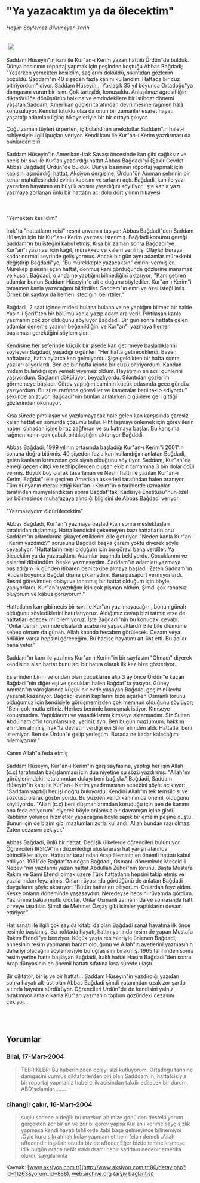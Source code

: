 # "Ya yazacaktım ya da ölecektim"

*Haşim Söylemez Bilinmeyen-tarih*

<div>
 <font>
  <img border="0" height="1" src="/web/20050125234039im_/http://www.aksiyon.com.tr/images/blank.gif"/>
 </font>
 <font class="content">
  <p>
   <img border="0" hspace="5" src="http://web.archive.org/web/20050125234039im_/http://www.aksiyon.com.tr/resim/484/58.jpg" vspace="5"/>
  </p>
 </font>
 <font class="content">
  Saddam Hüseyin"in kanı ile Kur"an-ı Kerim yazan hattatı Ürdün"de bulduk. Dünya basınının röportaj yapmak için peşinden koştuğu Abbas Bağdadi; "Yazarken yemekten kesildim, saçlarım döküldü, sıkıntıdan gözlerim bozuldu. Saddam"ın 40 şişeden fazla kanını kullandım. Haftada bir cüz bitiriyordum" diyor. Saddam Hüseyin... Yaklaşık 35 yıl boyunca Ortadoğu"ya damgasını vuran bir isim. Çok tartışıldı, konuşuldu. Anlaşılmaz agresifliğini diktatörlüğe dönüştürüp halkına ve emrindekilere bir istibdat dönemi yaşatan Saddam, Amerikan güçleri tarafından devrilmesine rağmen hâlâ konuşuluyor. Kendisi tutuklu olsa da onun bir zamanlar esaret hayatı yaşattığı adamları ilginç hikayeleriyle bir bir ortaya çıkıyor.
 </font>
 <br/>
 <p>
  <font class="content">
   Çoğu zaman tüyleri ürperten, iç bulandıran anekdotlar Saddam"ın halet-i ruhiyesiyle ilgili ipuçları veriyor. Kendi kanı ile Kur"an-ı Kerim yazdırması da bunlardan biri.
   <br>
    <br>
     Saddam Hüseyin"in Amerikan-Irak Savaşı öncesinde kan gibi sağlıksız ve necis bir sıvı ile Kur"an yazdırdığı hattat Abbas Bağdadi"yi (Şakir Cevdet Abbas Bağdadi) Ürdün"de bulduk. Dünya basınının röportaj yapmak için kapısını aşındırdığı hattat, Aksiyon dergisine, Ürdün"ün Amman şehrinin bir kenar mahallesindeki evinin kapısını ve sırlarını açtı. Bağdadi, kan ile yazı yazarken hayatının en büyük acısını yaşadığını söylüyor. İşte kanla yazı yazmaya zorlanan ünlü bir hattatın acı dolu dört yılının hikayesi.
     <br>
      <br>
       <br/>
       <br/>
       "Yemekten kesildim"
       <br/>
       <br/>
       Irak"ta "hattatların reisi" resmi unvanını taşıyan Abbas Bağdadi"den Saddam Hüseyin için bir Kur"an-ı Kerim yazması istenmiş. Bağdadi konumu gereği Saddam"ın bu isteğini kabul etmiş. Kısa bir zaman sonra Bağdadi"ye Kur"an"ı yazması için kağıt, mürekkep ve kalem verilmiş. Olaylar buraya kadar normal seyrinde gelişiyormuş. Ancak bir gün aynı adamlar mürekkebi değiştirip Bağdadi"ye, "Bu mürekkeple yazacaksın" emrini vermişler. Mürekep şişesini açan hattat, donmuş kanı gördüğünde gözlerine inanamaz ve kusar. Bağdadi, o anda ne yaptığını bilmediğini aktarıyor; "Kanı getiren adamlar bunun Saddam Hüseyin"e ait olduğunu söylediler. Kur"an-ı Kerim"i tamamen kanla yazacağımı bildirdiler. Saddam"ın emri ve özel isteği imiş. Örnek bir sayfayı da hemen istediğini belirttiler."
       <br/>
       <br/>
       Bağdadi, 2 saat içinde midesi bulana bulana ve ne yaptığını bilmez bir halde Yasin-i Şerif"ten bir bölümü kanla yazıp adamlara verir. Pıhtılaşan kanla yazmanın çok zor olduğunu söylüyor Bağdadi. Bir gün sonra hattata gelen adamlar deneme yazının beğenildiğini ve Kur"an"ı yazmaya hemen başlaması gerektiğini söylemişler.
       <br/>
       <br/>
       Kendisine her seferinde küçük bir şişede kan getirmeye başladıklarını söyleyen Bağdadi, yaşadığı o günleri "Her hafta getireceklerdi. Bazen haftalarca, hatta aylarca kan gelmiyordu. Şişe geldikten bir hafta sonra yazıları alıyorlardı. Ben de bir hafta içinde bir cüzü bitiriyordum. Kandan midem bulandığı için yemek yiyemez oldum. Hayatımın en acılı günlerini yaşıyordum. Saçlarım dökülüyor, beyazlıyordu. Sıkıntıdan gözlerim görmemeye başladı. Görev yaptığım caminin küçük odasında gece gündüz yazıyordum. Bu süre zarfında görevliler ve kameralar beni takip ediyordu" şeklinde anlatıyor. Bağdadi"nin bunları anlatırken o günlere geri gittiği gözlerinden okunuyor.
       <br/>
       <br/>
       Kısa sürede pıhtılaşan ve yazılamayacak hale gelen kan karşısında çaresiz kalan hattat en sonunda çözümü bulur. Pıhtılaşmayı önlemek için görevlilerin haberi olmadan içine biraz zağferan ve su katmaya başlar. Bu karışıma rağmen kanın çok çabuk pıhtılaştığını aktarıyor Bağdadi.
       <br/>
       <br/>
       Abbas Bağdadi, 1999 yılının ortasında başladığı Kur"an-ı Kerim"i 2001"in sonuna doğru bitirmiş. 40 şişeden fazla kan kullandığını anlatan Bağdadi, gelen kanların kırmızıdan çok siyah olduğunu söylüyor. Saddam, Kur"an"da emeği geçen ciltçi ve tezhipçilerden oluşan ekibin tamamına 3 bin dolar ödül vermiş. Büyük boy olarak tasarlanan ve Nesih hattı ile yazılan Kur"an-ı Kerim, Bağdat"ı ele geçiren Amerikan askerleri tarafından halen aranıyor. Tüm dünyanın merak ettiği Kur"an-ı Kerim"in o tarihlerde uzmanlar tarafından mumyalandıktan sonra Bağdat"taki Kadisiye Enstitüsü"nün özel bir bölmesinde muhafazaya alındığı bilgisini de Abbas Bağdadi veriyor.
       <br/>
       <br/>
       "Yazmasaydım öldürülecektim"
       <br/>
       <br/>
       Abbas Bağdadi, Kur"an"ı yazmaya başladıktan sonra meslektaşları tarafından dışlanmış. Hatta kendisini çekemeyen bazı hattatların onu Saddam"ın adamlarına şikayet ettiklerini dile getiriyor. "Neden kanla Kur"an-ı Kerim yazdınız?" sorusunu Bağdadi başka çarem yoktu diyerek şöyle cevaplıyor. "Hattatların reisi olduğum için bu görevi bana verdiler. Ya ölecektim ya da yazacaktım. Adamlar başımda bekliyordu. Çocuklarımı ve eşlerimi düşündüm. Keşke yazmasıydım. Saddam"ın adamları yazmaya başladığım ilk günden itibaren beni takibe almaya başladı. Zaten Saddam"ın iktidarı boyunca Bağdat dışına çıkamadım. Bana pasaport vermiyorlardı. Resmi görevimden dolayı ve tanınmış bir hattat olduğum için böyle yapıyorlardı. Kur"an"ı yazdığım için çok pişman oldum. Şimdi çok rahatsız oluyorum ve kâbus görüyorum."
       <br/>
       <br/>
       Hattatların kan gibi necis bir sıvı ile Kur"an yazılmayacağını, bunun günah olduğunu söylediklerini hatırlatıyoruz. Aldığımız cevap bizi tatmin etse de hattatları edecek mi bilemiyoruz. İşte Bağdadi"nin bu konudaki cevabı: "Onlar benim yerimde olsalardı acaba ne yapacaklardı? Bile bile ölümüme sebep olmam da günah. Allah katında hesabım görülecek. Cezam veya ödülüm varsa hepsini göreceğim. Bu hadise hayatımı alt-üst etti. Bu acılar bana yeter."
       <br/>
       <br/>
       Saddam"ın kanı ile yazılmış Kur"an-ı Kerim"in bir sayfasını "Olmadı" diyerek kendisine alan hattat bunu acı bir hatıra olarak ilk kez bize gösteriyor.
       <br/>
       <br/>
       Eşlerinden birini ve ondan olan çocuklarını alıp 3 ay önce Ürdün"e kaçan Bağdadi"nin diğer eşi ve çocukları halen Bağdat"ta yaşıyor. Güney Amman"ın varoşlarında küçük bir evde yaşayan Bağdadi geçimini levha yazarak kazanıyor. Bağdadi evinin kapılarını bize açarken Osmanlı torunu olduğumuz için kendisiyle görüşmemizden çok memnun olduğunu söylüyor; "Beni çok mutlu ettiniz. Herkes benimle konuşmak istiyor. Kimseye konuşmadım. Yaptıklarımı ve yaşadıklarımı kimseye aktarmadım. Siz Sultan Abdülhamid"in torunlarısınız, yeriniz ayrı. Ben bugün mazlumum, hakkım elimden alınmış. Irak"ta devletin verdiği evi Şiiler elimden aldı. Hattatlar beni istemiyor. Ben de Ürdün"e gelip yerleştim. Burada ne kadar kalacağımı bilemiyorum."
       <br/>
       <br/>
       Kanını Allah"a feda etmiş
       <br/>
       <br/>
       Saddam Hüseyin, Kur"an-ı Kerim"in giriş sayfasına, yaptığı her işin Allah (c.c) tarafından bağışlanması için dua niyetine şu sözü yazdırmış: "Allah"ım görüşlerimdeki hatalarımdan dolayı beni bağışla." Bağdadi, Saddam Hüseyin"in kanı ile Kur"an-ı Kerim yazdırmasının sebebini şöyle açıklıyor: "Saddam yaptığı her işi doğru buluyordu. Kendini Allah"ın tek temsilcisi ve sözcüsü olarak gösteriyordu. Bu yüzden kendi kanının da önemli olduğunu söylüyordu. "Allah (c.c) beni düşmanlarımdan koruduğu için ben de kanımı ona feda ediyorum" diyerek böyle anlamsız bir davranışın içine girdi. Rabbinin yolunda hizmetler yapacağına böyle sapık bir emelin peşine düştü. Bunun için de bizim gibi mazlumları zorla kullandı. Allah bundan razı olmaz. Zaten cezasını çekiyor."
       <br/>
       <br/>
       Abbas Bağdadi, ünlü bir hattat. Değişik ülkelerde öğrencileri bulunuyor. Öğrencileri IRSICA"nın düzenlediği uluslararası hat yarışmalarında birincilikler alıyor. Hattatlar tarafından Arap âleminin en önemli hattatı kabul ediliyor. 1951"de Bağdat"ta doğan Bağdadi, Osmanlı döneminde Mescid-i Nebevi"nin yazılarını yazan hattat Abdullah Zühdi"nin torunu. Başta Mustafa Rakım ve Sami Efendi olmak üzere Türk hattatların hepsini takip etmiş ve yazılarından feyz almış. Onları rüyasında gördüğünü de anlatan Bağdadi duygularını şöyle aktarıyor: "Bütün hattatları biliyorum. Onlardan feyz aldım. Keşke onların döneminde yaşasaydım. Neredeyse hepsini rüyamda gördüm. Yazılarıma bakıp mutlu oldular. Onlar Osmanlı zamanında ve sonrasında hattı zirveye taşıdılar. Şimdi de Mehmet Özçay gibi isimler yaptıklarını devam ettiriyor."
       <br/>
       <br/>
       Hat sanatı ile ilgili çok sayıda kitabı da olan Bağdadi sanat hayatına ilk önce resimle başlamış. Bu noktada hayatı, hattın yanında resim de yapan Mustafa Rakım Efendi"ye benziyor. Küçük yaşta resimleriyle ünlenen Bağdadi, annesinin resim yapmanın haram olduğunu ve Allah"ın ayetlerini yazmasının daha iyi olacağını söylemesiyle bu uğraşısını bırakmış. 1965 tarihinden sonra resim yerine hatta başlayan Bağdadi, Iraklı hattat Haşim Bağdadi"den sonra Arap dünyasının en önemli hattatı sıfatına kısa sürede ulaştı.
       <br/>
       <br/>
       Bir diktatör, bir iş ve bir hattat... Saddam Hüseyin"in yazdırdığı yazıdan sonra hayatı alt-üst olan Abbas Bağdadi şimdi vatanından uzak zor şartlar altında hayatını sürdürüyor. Öğrencileri Ürdün"de de kendisini yalnız bırakmıyor ama o kanla Kur"an yazmanın toplum gözündeki cezasını çekiyor.
      </br>
     </br>
    </br>
   </br>
  </font>
 </p>
</div>


## Yorumlar

### Bilal, 17-Mart-2004
> TEBRIKLER: 
> Bu haberinizden dolayi sizi kutluyorum. Ortadogu tarihine damgasini vurmus diktatorlerden biri olan Sadddam'in, hattatcisiyla bir roportaj yapmaniz habercilik acisindan takdir edilecek bir durum. ABD'selamlar........

### cihangir çakır, 16-Mart-2004
> suçlu sadece o değil: 
> bu mazlum abimize gönülden destekliyorum gerçekten zor bir an ve zor bi görev yapsa Kur an ı kerime saygısızlık yapmasa kendi hayatı tehlikede .tabi başa gelmeyince bilinemiyor .Öyle kuru sıkı atmak kolay yapmam etmem felan demek .Allah affedendir inşallah onuda bizide affeder.Eğer bizde tembelleşmese idik bugün orada nebir ıraklı dramı nebir saddam nedebir amerika olurdu saygılarımla

Kaynak: [www.aksiyon.com.tr](http://www.aksiyon.com.tr:80/detay.php?id=11263&yorum_id=888), [web.archive.org (arşiv bağlantısı)](http://web.archive.org/web/20050125234039/http://www.aksiyon.com.tr:80/detay.php?id=11263&yorum_id=888)
